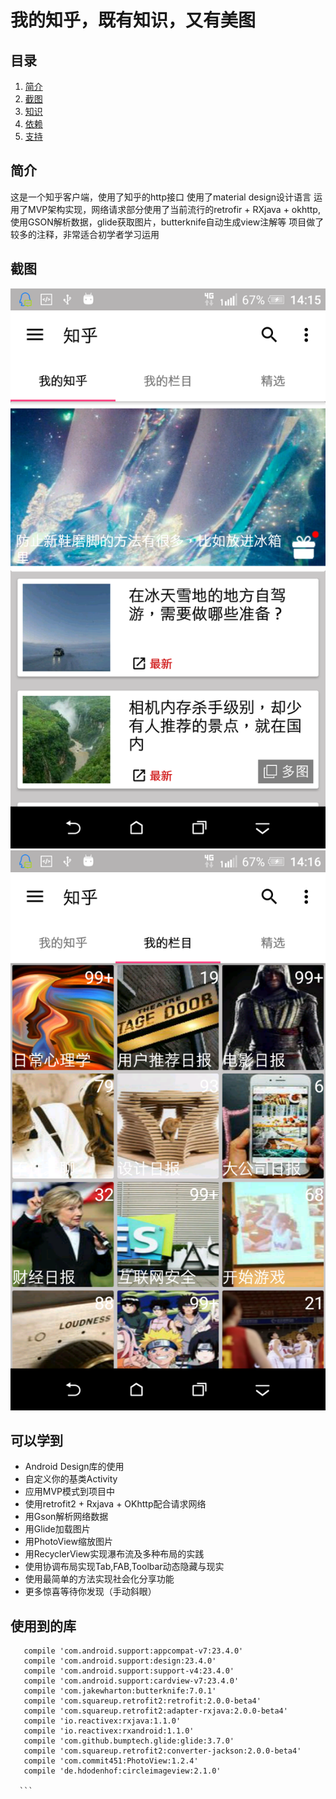 # 我的知乎，既有知识，又有美图

## 目录
1. [简介](#简介)
1. [截图](#截图)
1. [知识](#可以学到)
1. [依赖](#使用到的库)
1. [支持](#支持我)

## 简介
这是一个知乎客户端，使用了知乎的http接口
使用了material design设计语言
运用了MVP架构实现，网络请求部分使用了当前流行的retrofir + RXjava + okhttp,使用GSON解析数据，glide获取图片，butterknife自动生成view注解等
项目做了较多的注释，非常适合初学者学习运用

## 截图
![image](https://github.com/456chenxigang/MyZhihu/blob/master/screenshot/device-2016-07-09-141603.png)
![image](https://github.com/456chenxigang/MyZhihu/blob/master/screenshot/device-2016-07-09-141642.png)

## 可以学到
- Android Design库的使用
- 自定义你的基类Activity
- 应用MVP模式到项目中
- 使用retrofit2 + Rxjava + OKhttp配合请求网络
- 用Gson解析网络数据
- 用Glide加载图片
- 用PhotoView缩放图片
- 用RecyclerView实现瀑布流及多种布局的实践
- 使用协调布局实现Tab,FAB,Toolbar动态隐藏与现实
- 使用最简单的方法实现社会化分享功能
- 更多惊喜等待你发现（手动斜眼）

## 使用到的库
````
   compile 'com.android.support:appcompat-v7:23.4.0'
   compile 'com.android.support:design:23.4.0'
   compile 'com.android.support:support-v4:23.4.0'
   compile 'com.android.support:cardview-v7:23.4.0'
   compile 'com.jakewharton:butterknife:7.0.1'
   compile 'com.squareup.retrofit2:retrofit:2.0.0-beta4'
   compile 'com.squareup.retrofit2:adapter-rxjava:2.0.0-beta4'
   compile 'io.reactivex:rxjava:1.1.0'
   compile 'io.reactivex:rxandroid:1.1.0'
   compile 'com.github.bumptech.glide:glide:3.7.0'
   compile 'com.squareup.retrofit2:converter-jackson:2.0.0-beta4'
   compile 'com.commit451:PhotoView:1.2.4'
   compile 'de.hdodenhof:circleimageview:2.1.0'
 
  ``` 